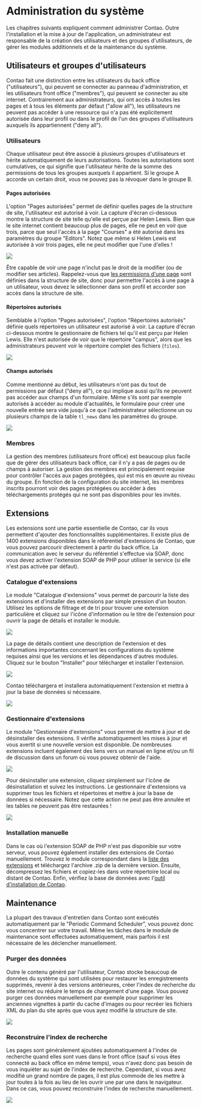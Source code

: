 # Administration du système

Les chapitres suivants expliquent comment administrer Contao. Outre 
l'installation et la mise à jour de l'application, un administrateur est 
responsable de la création des utilisateurs et des groupes d'utilisateurs, 
de gérer les modules additionnels et de la maintenance du système.


## Utilisateurs et groupes d'utilisateurs

Contao fait une distinction entre les utilisateurs du back office 
("utilisateurs"), qui peuvent se connecter au panneau d'administration, et les 
utilisateurs front office ("membres"), qui peuvent se connecter au site 
internet. Contrairement aux administrateurs, qui ont accès à toutes les pages 
et à tous les éléments par défaut ("allow all"), les utilisateurs ne peuvent 
pas accéder à une ressource qui n'a pas été explicitement autorisée dans leur 
profil ou dans le profil de l'un des groupes d'utilisateurs auxquels ils 
appartiennent ("deny all").


### Utilisateurs

Chaque utilisateur peut être associé à plusieurs groupes d'utilisateurs et 
hérite automatiquement de leurs autorisations. Toutes les autorisations sont 
cumulatives, ce qui signifie que l'utilisateur hérite de la somme des 
permissions de tous les groupes auxquels il appartient. Si le groupe A accorde 
un certain droit, vous ne pouvez pas la révoquer dans le groupe B.


#### Pages autorisées

L'option "Pages autorisées" permet de définir quelles pages de la structure de 
site, l'utilisateur est autorisé à voir. La capture d'écran ci-dessous montre 
la structure de site telle qu'elle est perçue par Helen Lewis. Bien que le site 
internet contient beaucoup plus de pages, elle ne peut en voir que trois, parce 
que seul l'accès à la page "Courses" a été autorisé dans les paramètres du 
groupe "Editors". Notez que même si Helen Lewis est autorisée à voir trois 
pages, elle ne peut modifier que l'une d'elles !

![](https://raw.github.com/contao/docs/3.1/manual/fr/images/site-structure-hlewis-fr.jpg)

Être capable de voir une page n'inclut pas le droit de la modifier (ou de 
modifier ses articles). Rappelez-vous que [les permissions d'une page][1] sont 
définies dans la structure de site, donc pour permettre l'accès à une page à un 
utilisateur, vous devez le sélectionner dans son profil et accorder son accès 
dans la structure de site.


#### Répertoires autorisés

Semblable à l'option "Pages autorisées", l'option "Répertoires autorisés" définie 
quels répertoires un utilisateur est autorisé à voir. La capture d'écran 
ci-dessous montre le gestionnaire de fichiers tel qu'il est perçu par Helen Lewis. 
Elle n'est autorisée de voir que le répertoire "campus", alors que les 
administrateurs peuvent voir le répertoire complet des fichiers (`files`).

![](https://raw.github.com/contao/docs/3.1/manual/fr/images/gestionnaire-fichiers-hlewis.jpg)


#### Champs autorisés

Comme mentionné au début, les utilisateurs n'ont pas du tout de permissions par 
défaut ("deny all"), ce qui implique aussi qu'ils ne peuvent pas accéder aux 
champs d'un formulaire. Même s'ils sont par exemple autorisés à accéder au 
module d'actualités, le formulaire pour créer une nouvelle entrée sera vide 
jusqu'à ce que l'administrateur sélectionne un ou plusieurs champs de la table 
`tl_news` dans les paramètres du groupe.

![](https://raw.github.com/contao/docs/3.1/manual/fr/images/champs-autorises.jpg)


### Membres

La gestion des membres (utilisateurs front office) est beaucoup plus facile que 
de gérer des utilisateurs back office, car il n'y a pas de pages ou de champs à 
autoriser. La gestion des membres est principalement requise pour contrôler 
l'accès aux pages protégées, qui est mis en œuvre au niveau du groupe. En 
fonction de la configuration du site internet, les membres inscrits pourront 
voir des pages protégées ou accéder à des téléchargements protégés qui ne sont 
pas disponibles pour les invités.


## Extensions

Les extensions sont une partie essentielle de Contao, car ils vous permettent 
d'ajouter des fonctionnalités supplémentaires. Il existe plus de 1400 extensions 
disponibles dans le référentiel d'extensions de Contao, que vous pouvez parcourir 
directement à partir du back office. La communication avec le serveur du 
référentiel s'effectue via SOAP, donc vous devez activer l'extension SOAP de PHP 
pour utiliser le service (si elle n'est pas activée par défaut).


### Catalogue d'extensions

Le module "Catalogue d'extensions" vous permet de parcourir la liste des 
extensions et d'installer des extensions par simple pression d'un bouton. 
Utilisez les options de filtrage et de tri pour trouver une extension 
particulière et cliquez sur l'icône d'information ou le titre de l'extension 
pour ouvrir la page de détails et installer le module.

![](https://raw.github.com/contao/docs/3.1/manual/fr/images/liste-extension.jpg)

La page de détails contient une description de l'extension et des informations 
importantes concernant les configurations du système requises ainsi que les 
versions et les dépendances d'autres modules. Cliquez sur le bouton "Installer" 
pour télécharger et installer l'extension.

![](https://raw.github.com/contao/docs/3.1/manual/fr/images/details-extension.jpg)

Contao téléchargera et installera automatiquement l'extension et mettra à jour 
la base de données si nécessaire.

![](https://raw.github.com/contao/docs/3.1/manual/fr/images/installer-extension.jpg)


### Gestionnaire d'extensions

Le module "Gestionnaire d'extensions" vous permet de mettre à jour et de 
désinstaller des extensions. Il vérifie automatiquement les mises à jour et 
vous avertit si une nouvelle version est disponible. De nombreuses extensions 
incluent également des liens vers un manuel en ligne et/ou un fil de discussion 
dans un forum où vous pouvez obtenir de l'aide.

![](https://raw.github.com/contao/docs/3.1/manual/fr/images/gestionnaire-extension.jpg)

Pour désinstaller une extension, cliquez simplement sur l'icône de 
désinstallation et suivez les instructions. Le gestionnaire d'extensions va 
supprimer tous les fichiers et répertoires et mettre à jour la base de données 
si nécessaire. Notez que cette action ne peut pas être annulée et les tables ne 
peuvent pas être restaurées !

![](https://raw.github.com/contao/docs/3.1/manual/fr/images/desinstaller-extension.jpg)


### Installation manuelle

Dans le cas où l'extension SOAP de PHP n'est pas disponible sur votre serveur, 
vous pouvez également installer des extensions de Contao manuellement. Trouvez 
le module correspondant dans la [liste des extensions][2] et téléchargez 
l'archive .zip de la dernière version. Ensuite, décompressez les fichiers et 
copiez-les dans votre répertoire local ou distant de Contao. Enfin, vérifiez 
la base de données avec l'[outil d'installation de Contao][3].


## Maintenance

La plupart des travaux d'entretien dans Contao sont exécutés automatiquement par 
le "Periodic Command Scheduler", vous pouvez donc vous concentrer sur votre 
travail. Même les tâches dans le module de maintenance sont effectuées 
automatiquement, mais parfois il est nécessaire de les déclencher manuellement.


### Purger des données

Outre le contenu généré par l'utilisateur, Contao stocke beaucoup de données du 
système qui sont utilisées pour restaurer les enregistrements supprimés, revenir 
à des versions antérieures, créer l'index de recherche du site internet ou 
réduire le temps de chargement d'une page. Vous pouvez purger ces données 
manuellement par exemple pour supprimer les anciennes vignettes à partir du 
cache d'images ou pour recréer les fichiers XML du plan du site après que vous 
ayez modifié la structure de site.

![](https://raw.github.com/contao/docs/3.1/manual/fr/images/nettoyer-donnees.jpg)


### Reconstruire l'index de recherche

Les pages sont généralement ajoutées automatiquement à l'index de recherche 
quand elles sont vues dans le front office (sauf si vous êtes connecté au back 
office en même temps), vous n'avez donc pas besoin de vous inquiéter au sujet 
de l'index de recherche. Cependant, si vous avez modifié un grand nombre de 
pages, il est plus commode de les mettre à jour toutes à la fois au lieu de les 
ouvrir une par une dans le navigateur. Dans ce cas, vous pouvez reconstruire 
l'index de recherche manuellement.

![](https://raw.github.com/contao/docs/3.1/manual/fr/images/recreer-recherche-index.jpg)


[1]: 03-Managing-pages.md#controle-d-acces
[2]: https://contao.org/en/extension-list.html
[3]: 01-Installation.md#l-outil-d-installation-de-contao
